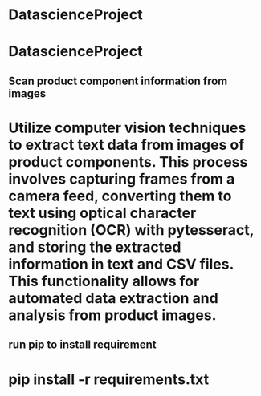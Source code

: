 # DatascienceProject
# DatascienceProject

## Scan product component information from images

# Utilize computer vision techniques to extract text data from images of product components. This process involves capturing frames from a camera feed, converting them to text using optical character recognition (OCR) with pytesseract, and storing the extracted information in text and CSV files. This functionality allows for automated data extraction and analysis from product images.


## run pip to install requirement
# pip install -r requirements.txt

